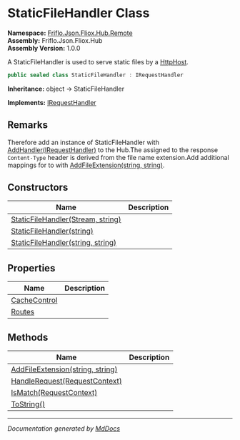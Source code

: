 ﻿<!--  
  <auto-generated>   
    The contents of this file were generated by a tool.  
    Changes to this file may be list if the file is regenerated  
  </auto-generated>   
-->

# StaticFileHandler Class

**Namespace:** [Friflo.Json.Fliox.Hub.Remote](../index.md)  
**Assembly:** Friflo.Json.Fliox.Hub  
**Assembly Version:** 1.0.0

A StaticFileHandler is used to serve static files by a [HttpHost](../HttpHost/index.md).

```csharp
public sealed class StaticFileHandler : IRequestHandler
```

**Inheritance:** object → StaticFileHandler

**Implements:** [IRequestHandler](../IRequestHandler/index.md)

## Remarks

Therefore add an instance of StaticFileHandler with [AddHandler(IRequestHandler)](../HttpHost/methods/AddHandler.md) to the Hub.The  assigned to the response `Content-Type` header is derived from the file name extension.Add additional mappings for  to  with [AddFileExtension(string, string)](methods/AddFileExtension.md).

## Constructors

| Name                                                                                      | Description |
| ----------------------------------------------------------------------------------------- | ----------- |
| [StaticFileHandler(Stream, string)](constructors/index.md#staticfilehandlerstream-string) |             |
| [StaticFileHandler(string)](constructors/index.md#staticfilehandlerstring)                |             |
| [StaticFileHandler(string, string)](constructors/index.md#staticfilehandlerstring-string) |             |

## Properties

| Name                                       | Description |
| ------------------------------------------ | ----------- |
| [CacheControl](properties/CacheControl.md) |             |
| [Routes](properties/Routes.md)             |             |

## Methods

| Name                                                            | Description |
| --------------------------------------------------------------- | ----------- |
| [AddFileExtension(string, string)](methods/AddFileExtension.md) |             |
| [HandleRequest(RequestContext)](methods/HandleRequest.md)       |             |
| [IsMatch(RequestContext)](methods/IsMatch.md)                   |             |
| [ToString()](methods/ToString.md)                               |             |

___

*Documentation generated by [MdDocs](https://github.com/ap0llo/mddocs)*
